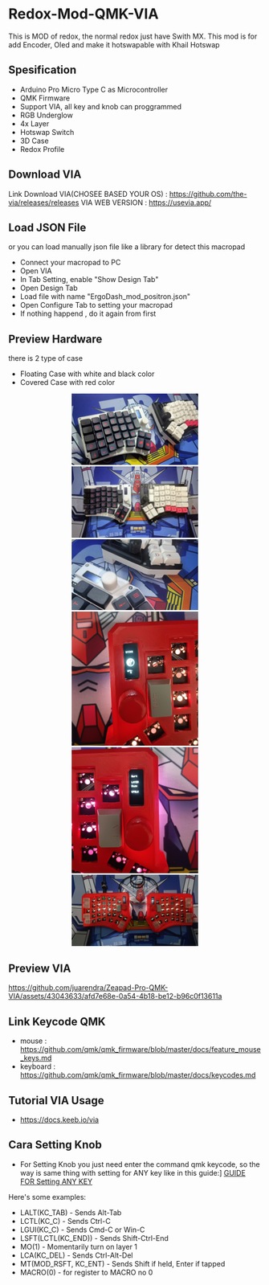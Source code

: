 # Redox-Mod-QMK-VIA
This is MOD of redox, the normal redox just have Swith MX. This mod is for add Encoder, Oled and make it hotswapable with Khail Hotswap

## Spesification
- Arduino Pro Micro Type C as Microcontroller
- QMK Firmware
- Support VIA, all key and knob can proggrammed
- RGB Underglow
- 4x Layer 
- Hotswap Switch
- 3D Case 
- Redox Profile

## Download VIA
Link Download VIA(CHOSEE BASED YOUR OS) : https://github.com/the-via/releases/releases
VIA WEB VERSION : https://usevia.app/


## Load JSON File
or you can load manually json file like a library for detect this macropad
- Connect your macropad to PC
- Open VIA
- In Tab Setting, enable "Show Design Tab"
- Open Design Tab
- Load file with name "ErgoDash_mod_positron.json" 
- Open Configure Tab to setting your macropad
- If nothing happend , do it again from first 

## Preview Hardware
there is 2 type of case
- Floating Case with white and black color
- Covered Case with red color

<p align="center">
  <img src="DOC/HARDWARE/redox1.jpeg" width="50%" height="50%">
  <img src="DOC/HARDWARE/redox2.jpeg" width="50%" height="50%">
  <img src="DOC/HARDWARE/redox3.jpeg" width="50%" height="50%">
  <img src="DOC/HARDWARE/redox4.jpeg" width="50%" height="50%">
  <img src="DOC/HARDWARE/redox5.jpeg" width="50%" height="50%">
  <img src="DOC/HARDWARE/redox6.jpeg" width="50%" height="50%">

</p>

## Preview VIA

https://github.com/juarendra/Zeapad-Pro-QMK-VIA/assets/43043633/afd7e68e-0a54-4b18-be12-b96c0f13611a

## Link Keycode QMK
- mouse : https://github.com/qmk/qmk_firmware/blob/master/docs/feature_mouse_keys.md
- keyboard : https://github.com/qmk/qmk_firmware/blob/master/docs/keycodes.md

## Tutorial VIA Usage
- https://docs.keeb.io/via

## Cara Setting Knob
- For Setting Knob you just need enter the command qmk keycode, so the way is same thing with setting for ANY key like in this guide:]
[GUIDE FOR Setting ANY KEY](https://docs.keeb.io/via)

Here's some examples:

- LALT(KC_TAB) - Sends Alt-Tab
- LCTL(KC_C) - Sends Ctrl-C
- LGUI(KC_C) - Sends Cmd-C or Win-C
- LSFT(LCTL(KC_END)) - Sends Shift-Ctrl-End
- MO(1) - Momentarily turn on layer 1
- LCA(KC_DEL) - Sends Ctrl-Alt-Del
- MT(MOD_RSFT, KC_ENT) - Sends Shift if held, Enter if tapped
- MACRO(0) - for register to MACRO no 0

